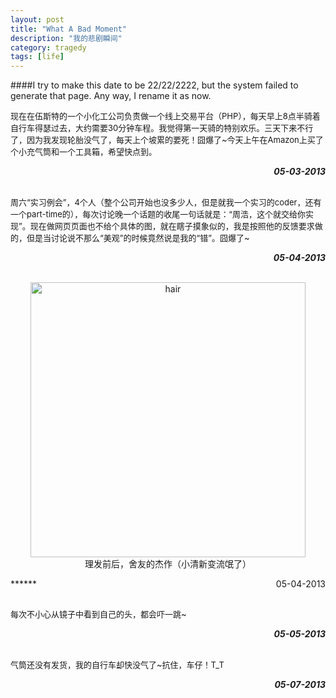 ```yaml
---
layout: post
title: "What A Bad Moment"
description: "我的悲剧瞬间"
category: tragedy
tags: [life]
---
```


####I try to make this date to be 22/22/2222, but the system failed to generate that page. Any way, I rename it as now.

<p style="font-size:13px">现在在伍斯特的一个小化工公司负责做一个线上交易平台（PHP），每天早上8点半骑着自行车得瑟过去，大约需要30分钟车程。我觉得第一天骑的特别欢乐。三天下来不行了，因为我发现轮胎没气了，每天上个坡累的要死！囧爆了~今天上午在Amazon上买了个小充气筒和一个工具箱，希望快点到。</p>

***<span style="float:right">05-03-2013</span>***
<br/><br/>
<p style="font-size:13px">周六“实习例会”，4个人（整个公司开始也没多少人，但是就我一个实习的coder，还有一个part-time的），每次讨论晚一个话题的收尾一句话就是：“周浩，这个就交给你实现”。现在做网页页面也不给个具体的图，就在瞎子摸象似的，我是按照他的反馈要求做的，但是当讨论说不那么“美观”的时候竟然说是我的“错”。囧爆了~</p>

***<span style="float:right">05-04-2013</span>***
<br/><br/>
<p style="text-align:center;"><a href="http://www.flickr.com/photos/sbzhouhao/8708412237/" title="hair by Zhou Hao, on Flickr"><img src="http://farm9.staticflickr.com/8414/8708412237_2a6d253c0d.jpg" width="440" height="440" alt="hair"></a><br/>理发前后，舍友的杰作（小清新变流氓了）</p>
***<span style="float:right">05-04-2013</span>***
<br/><br/>
<p style="font-size:13px">每次不小心从镜子中看到自己的头，都会吓一跳~ </p>

***<span style="float:right">05-05-2013</span>***
<br/><br/>
<p style="font-size:13px">气筒还没有发货，我的自行车却快没气了~抗住，车仔！T_T </p>

***<span style="float:right">05-07-2013</span>***
<br/><br/>
